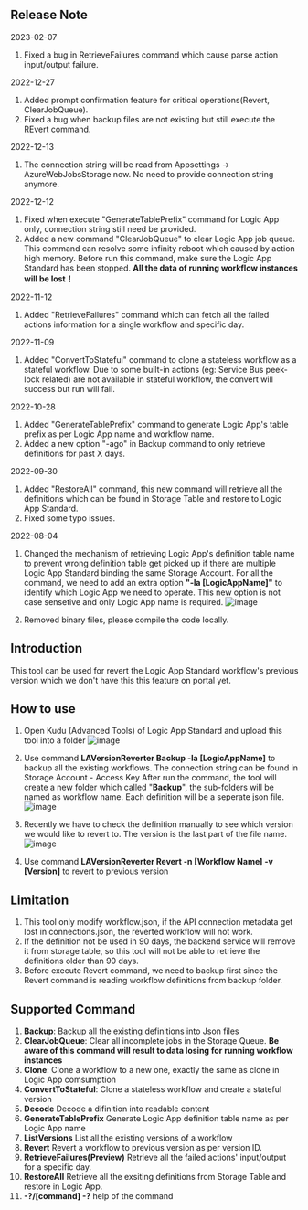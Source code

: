 ## Release Note
2023-02-07
1. Fixed a bug in RetrieveFailures command which cause parse action input/output failure.

2022-12-27
1. Added prompt confirmation feature for critical operations(Revert, ClearJobQueue).
2. Fixed a bug when backup files are not existing but still execute the REvert command.

2022-12-13
1. The connection string will be read from Appsettings -> AzureWebJobsStorage now. No need to provide connection string anymore.

2022-12-12
1. Fixed when execute "GenerateTablePrefix" command for Logic App only, connection string still need be provided.
2. Added a new command "ClearJobQueue" to clear Logic App job queue. This command can resolve some infinity reboot which caused by action high memory. Before run this command, make sure the Logic App Standard has been stopped. **All the data of running workflow instances will be lost！**

2022-11-12
1. Added "RetrieveFailures" command which can fetch all the failed actions information for a single workflow and specific day.

2022-11-09
1. Added "ConvertToStateful" command to clone a stateless workflow as a stateful workflow. Due to some built-in actions (eg: Service Bus peek-lock related) are not available in stateful workflow, the convert will success but run will fail.

2022-10-28
1. Added "GenerateTablePrefix" command to generate Logic App's table prefix as per Logic App name and workflow name.
2. Added a new option "-ago" in Backup command to only retrieve definitions for past X days.

2022-09-30
1. Added "RestoreAll" command, this new command will retrieve all the definitions which can be found in Storage Table and restore to Logic App Standard.
2. Fixed some typo issues.

2022-08-04
1. Changed the mechanism of retrieving Logic App's definition table name to prevent wrong definition table get picked up if there are multiple Logic App Standard binding the same Storage Account. For all the command, we need to add an extra option **"-la [LogicAppName]"** to identify which Logic App we need to operate. This new option is not case sensetive and only Logic App name is required.
![image](https://user-images.githubusercontent.com/72241569/182770468-5ad3e8af-f990-445e-982d-47e7b338f158.png)

2. Removed binary files, please compile the code locally.

## Introduction
This tool can be used for revert the Logic App Standard workflow's previous version which we don't have this this feature on portal yet.

## How to use
1. Open Kudu (Advanced Tools) of Logic App Standard and upload this tool into a folder
![image](https://user-images.githubusercontent.com/72241569/207210227-bc646632-4e91-4427-94c5-705055945711.png)


2. Use command **LAVersionReverter Backup -la [LogicAppName]** to backup all the existing workflows. The connection string can be found in Storage Account - Access Key
   After run the command, the tool will create a new folder which called "**Backup**", the sub-folders will be named as workflow name. Each definition will be a seperate json file.
![image](https://user-images.githubusercontent.com/72241569/207209672-5d056475-d210-4079-9011-858660c7010f.png)


3. Recently we have to check the definition manually to see which version we would like to revert to. 
   The version is the last part of the file name.
![image](https://user-images.githubusercontent.com/72241569/139812550-29420c41-ab80-4ccd-ad2e-59a471991ab1.png)

4. Use command **LAVersionReverter Revert -n [Workflow Name] -v [Version]** to revert to previous version

## Limitation
1. This tool only modify workflow.json, if the API connection metadata get lost in connections.json, the reverted workflow will not work.
2. If the definition not be used in 90 days, the backend service will remove it from storage table, so this tool will not be able to retrieve the definitions older than 90 days.
3. Before execute Revert command, we need to backup first since the Revert command is reading workflow definitions from backup folder.

## Supported Command
1. **Backup**: Backup all the existing definitions into Json files
2. **ClearJobQueue**: Clear all incomplete jobs in the Storage Queue. **Be aware of this command will result to data losing for running workflow instances**
3. **Clone**: Clone a workflow to a new one, exactly the same as clone in Logic App comsumption
4. **ConvertToStateful**: Clone a stateless workflow and create a stateful version
5. **Decode** Decode a difinition into readable content
6. **GenerateTablePrefix** Generate Logic App definition table name as per Logic App name
7. **ListVersions** List all the existing versions of a workflow
8. **Revert** Revert a workflow to previous version as per version ID.
9. **RetrieveFailures(Preview)** Retrieve all the failed actions' input/output for a specific day.
10. **RestoreAll** Retrieve all the exsiting definitions from Storage Table and restore in Logic App.
11. **-?/[command] -?** help of the command
